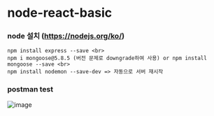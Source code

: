 # node-react-basic
### node 설치 (https://nodejs.org/ko/)<br>
```
npm install express --save <br>
npm i mongoose@5.8.5 (버전 문제로 downgrade하여 사용) or npm install mongoose --save <br>
npm install nodemon --save-dev => 자동으로 서버 재시작
```

### postman test
![image](https://user-images.githubusercontent.com/75987810/137070193-a24e8065-c025-4fd1-b601-396e496d54c1.png)